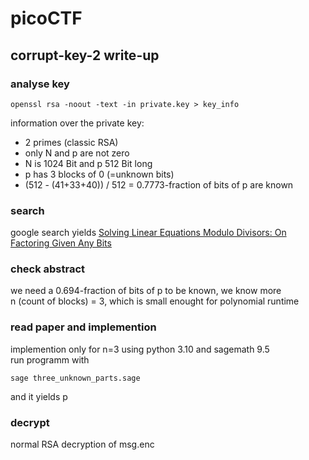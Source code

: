 # picoCTF

## corrupt-key-2 write-up

### analyse key

```
openssl rsa -noout -text -in private.key > key_info
```

information over the private key:

- 2 primes (classic RSA)
- only N and p are not zero
- N is 1024 Bit and p 512 Bit long
- p has 3 blocks of 0 (=unknown bits)
- (512 - (41+33+40)) / 512 = 0.7773-fraction of bits of p are known

### search

google search yields [Solving Linear Equations Modulo Divisors:
On Factoring Given Any Bits](http://imperia.rz.rub.de:8032/imperia/md/content/may/paper/ac08_divisor.pdf)

### check abstract

we need a 0.694-fraction of bits of p to be known, we know more  
n (count of blocks) = 3, which is small enought for polynomial runtime

### read paper and implemention

implemention only for n=3 using python 3.10 and sagemath 9.5  
run programm with

```
sage three_unknown_parts.sage
```
and it yields p

### decrypt

normal RSA decryption of msg.enc
